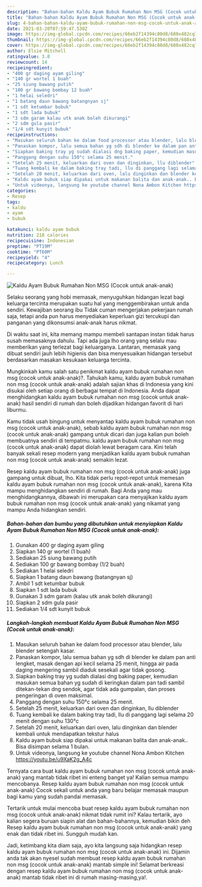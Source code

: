 ```yaml
---
description: "Bahan-bahan Kaldu Ayam Bubuk Rumahan Non MSG (Cocok untuk anak-anak) yang lezat Untuk Jualan"
title: "Bahan-bahan Kaldu Ayam Bubuk Rumahan Non MSG (Cocok untuk anak-anak) yang lezat Untuk Jualan"
slug: 4-bahan-bahan-kaldu-ayam-bubuk-rumahan-non-msg-cocok-untuk-anak-anak-yang-lezat-untuk-jualan
date: 2021-03-20T07:59:47.530Z
image: https://img-global.cpcdn.com/recipes/66eb2f14394c80d8/680x482cq70/kaldu-ayam-bubuk-rumahan-non-msg-cocok-untuk-anak-anak-foto-resep-utama.jpg
thumbnail: https://img-global.cpcdn.com/recipes/66eb2f14394c80d8/680x482cq70/kaldu-ayam-bubuk-rumahan-non-msg-cocok-untuk-anak-anak-foto-resep-utama.jpg
cover: https://img-global.cpcdn.com/recipes/66eb2f14394c80d8/680x482cq70/kaldu-ayam-bubuk-rumahan-non-msg-cocok-untuk-anak-anak-foto-resep-utama.jpg
author: Elsie Mitchell
ratingvalue: 3.8
reviewcount: 14
recipeingredient:
- "400 gr daging ayam giling"
- "140 gr wortel 1 buah"
- "25 siung bawang putih"
- "100 gr bawang bombay 12 buah"
- "1 helai seledri"
- "1 batang daun bawang batangnyan sj"
- "1 sdt ketumbar bubuk"
- "1 sdt lada bubuk"
- "3 sdm garam kalau utk anak boleh dikurangi"
- "2 sdm gula pasir"
- "1/4 sdt kunyit bubuk"
recipeinstructions:
- "Masukan seluruh bahan ke dalam food processor atau blender, lalu blender setengah kasar."
- "Panaskan kompor, lalu semua bahan yg sdh di blender ke dalam pan anti lengket, masak dengan api kecil selama 25 menit, hingga air pada daging mengering sambil diaduk sesekali agar tidak gosong."
- "Siapkan baking tray yg sudah dialasi dng baking paper, kemudian masukan semua bahan yg sudah di keringkan dalam pan tadi sambil ditekan-tekan dng sendok, agar tidak ada gumpalan, dan proses pengeringan di oven maksimal."
- "Panggang dengan suhu 150°c selama 25 menit."
- "Setelah 25 menit, keluarkan dari oven dan dinginkan, llu diblender"
- "Tuang kembali ke dalam baking tray tadi, llu di panggang lagi selama 20 menit dengan suhu 130°c"
- "Setelah 20 menit, keluarkan dari oven, lalu dinginkan dan blender kembali untuk mendapatkan tekstur halus"
- "Kaldu ayam bubuk siap dipakai untuk makanan balita dan anak-anak.. Bisa disimpan selama 1 bulan."
- "Untuk videonya, langsung ke youtube channel Nona Ambon Kitchen https://youtu.be/u9XaK2g_A4c"
categories:
- Resep
tags:
- kaldu
- ayam
- bubuk

katakunci: kaldu ayam bubuk 
nutrition: 218 calories
recipecuisine: Indonesian
preptime: "PT19M"
cooktime: "PT60M"
recipeyield: "4"
recipecategory: Lunch

---
```



![Kaldu Ayam Bubuk Rumahan Non MSG (Cocok untuk anak-anak)](https://img-global.cpcdn.com/recipes/66eb2f14394c80d8/680x482cq70/kaldu-ayam-bubuk-rumahan-non-msg-cocok-untuk-anak-anak-foto-resep-utama.jpg)

Selaku seorang yang hobi memasak, menyuguhkan hidangan lezat bagi keluarga tercinta merupakan suatu hal yang menggembirakan untuk anda sendiri. Kewajiban seorang ibu Tidak cuman mengerjakan pekerjaan rumah saja, tetapi anda pun harus menyediakan keperluan gizi tercukupi dan panganan yang dikonsumsi anak-anak harus nikmat.

Di waktu  saat ini, kita memang mampu membeli santapan instan tidak harus susah memasaknya dahulu. Tapi ada juga lho orang yang selalu mau memberikan yang terlezat bagi keluarganya. Lantaran, memasak yang dibuat sendiri jauh lebih higienis dan bisa menyesuaikan hidangan tersebut berdasarkan masakan kesukaan keluarga tercinta. 



Mungkinkah kamu salah satu penikmat kaldu ayam bubuk rumahan non msg (cocok untuk anak-anak)?. Tahukah kamu, kaldu ayam bubuk rumahan non msg (cocok untuk anak-anak) adalah sajian khas di Indonesia yang kini disukai oleh setiap orang di berbagai tempat di Indonesia. Anda dapat menghidangkan kaldu ayam bubuk rumahan non msg (cocok untuk anak-anak) hasil sendiri di rumah dan boleh dijadikan hidangan favorit di hari liburmu.

Kamu tidak usah bingung untuk menyantap kaldu ayam bubuk rumahan non msg (cocok untuk anak-anak), sebab kaldu ayam bubuk rumahan non msg (cocok untuk anak-anak) gampang untuk dicari dan juga kalian pun boleh membuatnya sendiri di tempatmu. kaldu ayam bubuk rumahan non msg (cocok untuk anak-anak) dapat diolah lewat beragam cara. Kini telah banyak sekali resep modern yang menjadikan kaldu ayam bubuk rumahan non msg (cocok untuk anak-anak) semakin lezat.

Resep kaldu ayam bubuk rumahan non msg (cocok untuk anak-anak) juga gampang untuk dibuat, lho. Kita tidak perlu repot-repot untuk memesan kaldu ayam bubuk rumahan non msg (cocok untuk anak-anak), karena Kita mampu menghidangkan sendiri di rumah. Bagi Anda yang mau menghidangkannya, dibawah ini merupakan cara menyajikan kaldu ayam bubuk rumahan non msg (cocok untuk anak-anak) yang nikamat yang mampu Anda hidangkan sendiri.

<!--inarticleads1-->

##### Bahan-bahan dan bumbu yang dibutuhkan untuk menyiapkan Kaldu Ayam Bubuk Rumahan Non MSG (Cocok untuk anak-anak):

1. Gunakan 400 gr daging ayam giling
1. Siapkan 140 gr wortel (1 buah)
1. Sediakan 25 siung bawang putih
1. Sediakan 100 gr bawang bombay (1/2 buah)
1. Sediakan 1 helai seledri
1. Siapkan 1 batang daun bawang (batangnyan sj)
1. Ambil 1 sdt ketumbar bubuk
1. Siapkan 1 sdt lada bubuk
1. Gunakan 3 sdm garam (kalau utk anak boleh dikurangi)
1. Siapkan 2 sdm gula pasir
1. Sediakan 1/4 sdt kunyit bubuk




<!--inarticleads2-->

##### Langkah-langkah membuat Kaldu Ayam Bubuk Rumahan Non MSG (Cocok untuk anak-anak):

1. Masukan seluruh bahan ke dalam food processor atau blender, lalu blender setengah kasar.
1. Panaskan kompor, lalu semua bahan yg sdh di blender ke dalam pan anti lengket, masak dengan api kecil selama 25 menit, hingga air pada daging mengering sambil diaduk sesekali agar tidak gosong.
1. Siapkan baking tray yg sudah dialasi dng baking paper, kemudian masukan semua bahan yg sudah di keringkan dalam pan tadi sambil ditekan-tekan dng sendok, agar tidak ada gumpalan, dan proses pengeringan di oven maksimal.
1. Panggang dengan suhu 150°c selama 25 menit.
1. Setelah 25 menit, keluarkan dari oven dan dinginkan, llu diblender
1. Tuang kembali ke dalam baking tray tadi, llu di panggang lagi selama 20 menit dengan suhu 130°c
1. Setelah 20 menit, keluarkan dari oven, lalu dinginkan dan blender kembali untuk mendapatkan tekstur halus
1. Kaldu ayam bubuk siap dipakai untuk makanan balita dan anak-anak.. Bisa disimpan selama 1 bulan.
1. Untuk videonya, langsung ke youtube channel Nona Ambon Kitchen https://youtu.be/u9XaK2g_A4c




Ternyata cara buat kaldu ayam bubuk rumahan non msg (cocok untuk anak-anak) yang mantab tidak ribet ini enteng banget ya! Kalian semua mampu mencobanya. Resep kaldu ayam bubuk rumahan non msg (cocok untuk anak-anak) Cocok sekali untuk anda yang baru belajar memasak maupun bagi kamu yang sudah pandai memasak.

Tertarik untuk mulai mencoba buat resep kaldu ayam bubuk rumahan non msg (cocok untuk anak-anak) nikmat tidak rumit ini? Kalau tertarik, ayo kalian segera buruan siapin alat dan bahan-bahannya, kemudian bikin deh Resep kaldu ayam bubuk rumahan non msg (cocok untuk anak-anak) yang enak dan tidak ribet ini. Sungguh mudah kan. 

Jadi, ketimbang kita diam saja, ayo kita langsung saja hidangkan resep kaldu ayam bubuk rumahan non msg (cocok untuk anak-anak) ini. Dijamin anda tak akan nyesel sudah membuat resep kaldu ayam bubuk rumahan non msg (cocok untuk anak-anak) mantab simple ini! Selamat berkreasi dengan resep kaldu ayam bubuk rumahan non msg (cocok untuk anak-anak) mantab tidak ribet ini di rumah masing-masing,ya!.


